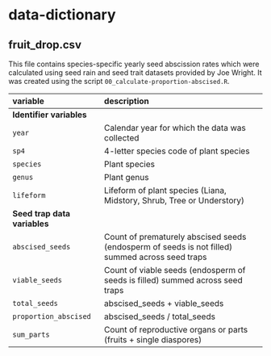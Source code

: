 # data-dictionary

## fruit_drop.csv
This file contains species-specific yearly seed abscission rates which were calculated using seed rain and seed trait datasets provided by Joe Wright. It was created using the script `00_calculate-proportion-abscised.R`.

| variable | description |
|:---------|:------------|
| **Identifier variables** | |
| `year` | Calendar year for which the data was collected |
| `sp4` | 4-letter species code of plant species  |
| `species` | Plant species |
| `genus` | Plant genus |
| `lifeform` | Lifeform of plant species (Liana, Midstory, Shrub, Tree or Understory) |
| **Seed trap data variables** | |
| `abscised_seeds` | Count of prematurely abscised seeds (endosperm of seeds is not filled) summed across seed traps |
| `viable_seeds` | Count of viable seeds (endosperm of seeds is filled) summed across seed traps |
| `total_seeds` | abscised_seeds + viable_seeds |
| `proportion_abscised` | abscised_seeds / total_seeds |
| `sum_parts` | Count of reproductive organs or parts (fruits + single diaspores) |
